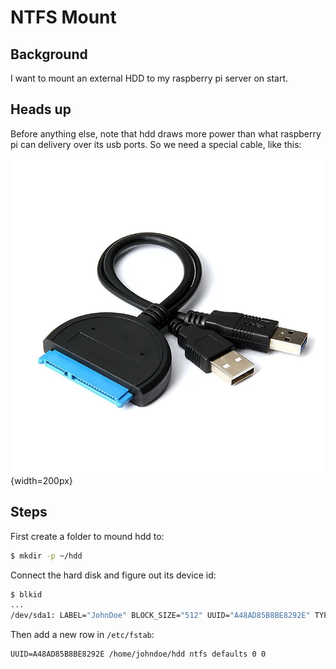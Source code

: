 # NTFS Mount

<style>
.md-logo img {
  content: url('/ubuntu/ubuntu-light.svg');
}

:root [data-md-color-scheme=slate] .md-logo img  {
  content: url('/ubuntu/ubuntu-dark.svg');
}
</style>

## Background

I want to mount an external HDD to my raspberry pi server on start. 

## Heads up

Before anything else, note that hdd draws more power than what raspberry pi can delivery over its usb ports. So we need a special cable, like this:

![](./sata-to-usb.webp){width=200px}

## Steps

First create a folder to mound hdd to:

```bash
$ mkdir -p ~/hdd
```

Connect the hard disk and figure out its device id:

```bash
$ blkid
...
/dev/sda1: LABEL="JohnDoe" BLOCK_SIZE="512" UUID="A48AD85B8BE8292E" TYPE="ntfs" PARTUUID="b9ada862-01"
```

Then add a new row in `/etc/fstab`:

```
UUID=A48AD85B8BE8292E /home/johndoe/hdd ntfs defaults 0 0
```
